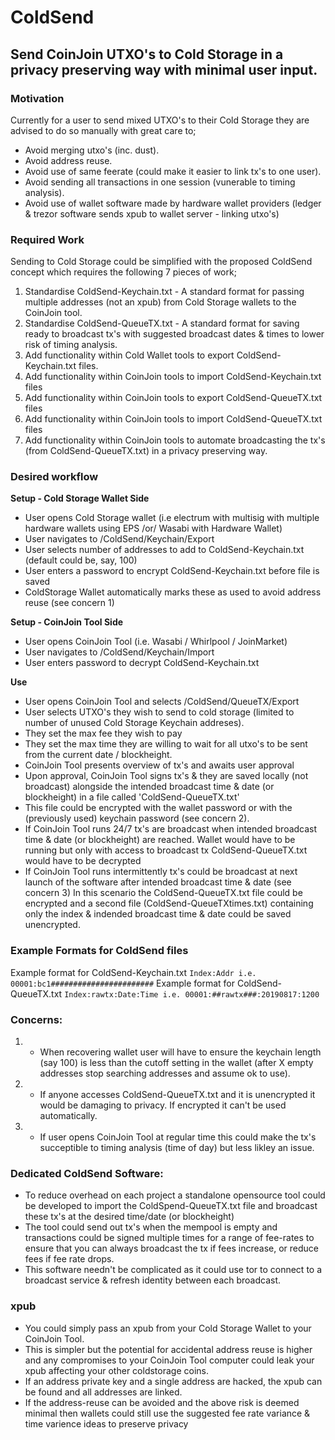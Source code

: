 # ColdSend
## Send CoinJoin UTXO's to Cold Storage in a privacy preserving way with minimal user input.

### Motivation
Currently for a user to send mixed UTXO's to their Cold Storage they are advised to do so manually with great care to;
- Avoid merging utxo's (inc. dust).
- Avoid address reuse.
- Avoid use of same feerate (could make it easier to link tx's to one user).
- Avoid sending all transactions in one session (vunerable to timing analysis).
- Avoid use of wallet software made by hardware wallet providers (ledger & trezor software sends xpub to wallet server - linking utxo's)

### Required Work

Sending to Cold Storage could be simplified with the proposed ColdSend concept which requires the following 7 pieces of work;

1. Standardise ColdSend-Keychain.txt - A standard format for passing multiple addresses (not an xpub) from Cold Storage wallets to the CoinJoin tool.
2. Standardise ColdSend-QueueTX.txt  - A standard format for saving ready to broadcast tx's with suggested broadcast dates & times to lower risk of timing analysis. 
3. Add functionality within Cold Wallet tools to export ColdSend-Keychain.txt files.
4. Add functionality within CoinJoin tools to import ColdSend-Keychain.txt files
5. Add functionality within CoinJoin tools to export ColdSend-QueueTX.txt files
6. Add functionality within CoinJoin tools to import ColdSend-QueueTX.txt files
7. Add functionality within CoinJoin tools to automate broadcasting the tx's (from ColdSend-QueueTX.txt) in a privacy preserving way.

### Desired workflow
 
**Setup - Cold Storage Wallet Side**
- User opens Cold Storage wallet (i.e electrum with multisig with multiple hardware wallets using EPS /or/ Wasabi with Hardware Wallet)
- User navigates to /ColdSend/Keychain/Export
- User selects number of addresses to add to ColdSend-Keychain.txt (default could be, say, 100)
- User enters a password to encrypt ColdSend-Keychain.txt before file is saved
- ColdStorage Wallet automatically marks these as used to avoid address reuse (see concern 1)

**Setup - CoinJoin Tool Side**
- User opens CoinJoin Tool (i.e. Wasabi / Whirlpool / JoinMarket)
- User navigates to /ColdSend/Keychain/Import
- User enters password to decrypt ColdSend-Keychain.txt

**Use**
- User opens CoinJoin Tool and selects /ColdSend/QueueTX/Export
- User selects UTXO's they wish to send to cold storage (limited to number of unused Cold Storage Keychain addreses).
- They set the max fee they wish to pay 
- They set the max time they are willing to wait for all utxo's to be sent from the current date / blockheight.
- CoinJoin Tool presents overview of tx's and awaits user approval
- Upon approval, CoinJoin Tool signs tx's & they are saved locally (not broadcast) alongside the intended broadcast time & date (or blockheight) in a file called 'ColdSend-QueueTX.txt'  
- This file could be encrypted with the wallet password or with the (previously used) keychain password (see concern 2). 
- If CoinJoin Tool runs 24/7 tx's are broadcast when intended broadcast time & date (or blockheight) are reached.
  Wallet would have to be running but only with access to broadcast tx
  ColdSend-QueueTX.txt would have to be decrypted 
- If CoinJoin Tool runs intermittently tx's could be broadcast at next launch of the software after intended broadcast time & date (see concern 3)
  In this scenario the ColdSend-QueueTX.txt file could be encrypted and a second file (ColdSend-QueueTXtimes.txt) containing only the index & indended broadcast time & date could be saved unencrypted.

### Example Formats for ColdSend files

Example format for ColdSend-Keychain.txt `Index:Addr i.e. 00001:bc1#######################`
Example format for ColdSend-QueueTX.txt `Index:rawtx:Date:Time i.e. 00001:##rawtx###:20190817:1200`

### Concerns:
1. - When recovering wallet user will have to ensure the keychain length (say 100) is less than the cutoff setting in the wallet (after X empty addresses stop searching addresses and assume ok to use).
2. - If anyone accesses ColdSend-QueueTX.txt and it is unencrypted it would be damaging to privacy. If encrypted it can't be used automatically.
3. - If user opens CoinJoin Tool at regular time this could make the tx's succeptible to timing analysis (time of day) but less likley an issue. 

### Dedicated ColdSend Software:
- To reduce overhead on each project a standalone opensource tool could be developed to import the ColdSpend-QueueTX.txt file and broadcast these tx's at the desired time/date (or blockheight)
- The tool could send out tx's when the mempool is empty and transactions could be signed multiple times for a range of fee-rates to ensure that you can always broadcast the tx if fees increase, or reduce fees if fee rate drops.
- This software needn't be complicated as it could use tor to connect to a broadcast service & refresh identity between each broadcast.

### xpub
- You could simply pass an xpub from your Cold Storage Wallet to your CoinJoin Tool. 
- This is simpler but the potential for accidental address reuse is higher and any compromises to your CoinJoin Tool computer could leak your xpub affecting your other coldstorage coins.
- If an address private key and a single address are hacked, the xpub can be found and all addresses are linked. 
- If the address-reuse can be avoided and the above risk is deemed minimal then wallets could still use the suggested fee rate variance & time varience ideas to preserve privacy
